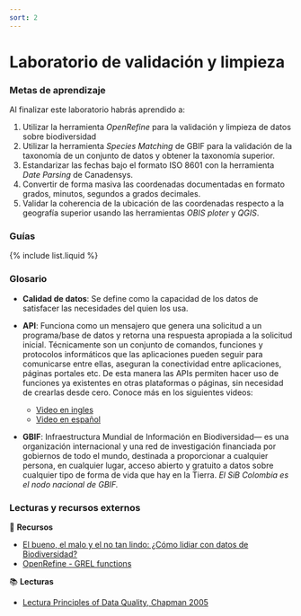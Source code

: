 ```yaml
---
sort: 2
---
```


# Laboratorio de validación y limpieza

### Metas de aprendizaje

Al finalizar este laboratorio habrás aprendido a:

1. Utilizar la herramienta *OpenRefine* para la validación y limpieza de datos sobre biodiversidad
2. Utilizar la herramienta *Species Matching* de GBIF para la validación de la taxonomía de un conjunto de datos y obtener la taxonomía superior.
3. Estandarizar las fechas bajo el formato ISO 8601 con la herramienta *Date Parsing* de Canadensys.
4. Convertir de forma masiva las coordenadas documentadas en formato grados, minutos, segundos a grados decimales.
5. Validar la coherencia de la ubicación de las coordenadas respecto a la geografía superior usando las herramientas *OBIS ploter* y *QGIS*.
 

### Guías

{% include list.liquid %}


### Glosario


- **Calidad de datos**: Se define como la capacidad de los datos de satisfacer las necesidades del quien los usa.

- **API**: Funciona como un mensajero que genera una solicitud a un programa/base de datos y retorna una respuesta apropiada a la solicitud inicial. Técnicamente son un conjunto de comandos, funciones y protocolos informáticos que las aplicaciones pueden seguir para comunicarse entre ellas, aseguran la conectividad entre aplicaciones, páginas portales etc. De esta manera las APIs permiten hacer uso de funciones ya existentes en otras plataformas o páginas, sin necesidad de crearlas desde cero.
Conoce más en los siguientes videos:
  - [Video en ingles](https://youtu.be/s7wmiS2mSXY)
  - [Video en español](https://youtu.be/rq6gdwEbowU)

- **GBIF**: Infraestructura Mundial de Información en Biodiversidad— es una organización internacional y una red de investigación financiada por gobiernos de todo el mundo, destinada a proporcionar a cualquier persona, en cualquier lugar, acceso abierto y gratuito a datos sobre cualquier tipo de forma de vida que hay en la Tierra. *El SiB Colombia es el nodo nacional de GBIF.*

### Lecturas y recursos externos

:wrench: **Recursos**

* [El bueno, el malo y el no tan lindo: ¿Cómo lidiar con datos de Biodiversidad?](https://www.youtube.com/watch?v=om1TdHOj5B8)
* [OpenRefine - GREL functions](https://github.com/OpenRefine/OpenRefine/wiki/GREL-Functions)

:books: **Lecturas**

* [Lectura Principles of Data Quality, Chapman 2005](https://www.gbif.org/document/80509/principles-of-data-quality)

